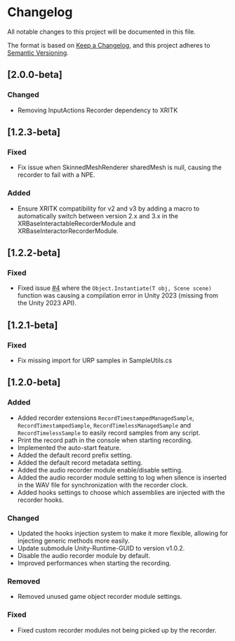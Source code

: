 # Changelog

All notable changes to this project will be documented in this file.

The format is based on [Keep a Changelog](https://keepachangelog.com/en/1.1.0/),
and this project adheres to [Semantic Versioning](https://semver.org/spec/v2.0.0.html).

## [2.0.0-beta]

### Changed

- Removing InputActions Recorder dependency to XRITK

## [1.2.3-beta]

### Fixed

- Fix issue when SkinnedMeshRenderer sharedMesh is null, causing the recorder to fail with a NPE.

### Added

- Ensure XRITK compatibility for v2 and v3 by adding a macro to automatically switch between version 2.x and 3.x in the XRBaseInteractableRecorderModule and XRBaseInteractorRecorderModule.

## [1.2.2-beta]

### Fixed

- Fixed issue [#4](https://github.com/liris-xr/PLUME-Recorder/issues/4) where the `Object.Instantiate(T obj, Scene scene)` function was causing a compilation error in Unity 2023 (missing from the Unity 2023 API).

## [1.2.1-beta]

### Fixed

- Fix missing import for URP samples in SampleUtils.cs

## [1.2.0-beta]

### Added

- Added recorder extensions `RecordTimestampedManagedSample`, `RecordTimestampedSample`, `RecordTimelessManagedSample` and `RecordTimelessSample` to easily record samples from any script.
- Print the record path in the console when starting recording.
- Implemented the auto-start feature.
- Added the default record prefix setting.
- Added the default record metadata setting.
- Added the audio recorder module enable/disable setting.
- Added the audio recorder module setting to log when silence is inserted in the WAV file for synchronization with the recorder clock.
- Added hooks settings to choose which assemblies are injected with the recorder hooks.

### Changed

- Updated the hooks injection system to make it more flexible, allowing for injecting generic methods more easily.
- Update submodule Unity-Runtime-GUID to version v1.0.2.
- Disable the audio recorder module by default.
- Improved performances when starting the recording.

### Removed

- Removed unused game object recorder module settings.

### Fixed

- Fixed custom recorder modules not being picked up by the recorder.
